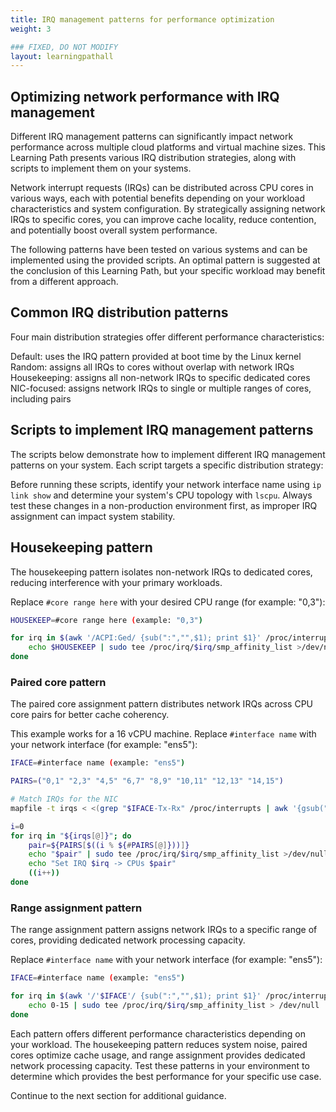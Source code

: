 ```yaml
---
title: IRQ management patterns for performance optimization
weight: 3

### FIXED, DO NOT MODIFY
layout: learningpathall
---
```


## Optimizing network performance with IRQ management

Different IRQ management patterns can significantly impact network performance across multiple cloud platforms and virtual machine sizes. This Learning Path presents various IRQ distribution strategies, along with scripts to implement them on your systems.

Network interrupt requests (IRQs) can be distributed across CPU cores in various ways, each with potential benefits depending on your workload characteristics and system configuration. By strategically assigning network IRQs to specific cores, you can improve cache locality, reduce contention, and potentially boost overall system performance.

The following patterns have been tested on various systems and can be implemented using the provided scripts. An optimal pattern is suggested at the conclusion of this Learning Path, but your specific workload may benefit from a different approach.

## Common IRQ distribution patterns

Four main distribution strategies offer different performance characteristics:

Default: uses the IRQ pattern provided at boot time by the Linux kernel
Random: assigns all IRQs to cores without overlap with network IRQs  
Housekeeping: assigns all non-network IRQs to specific dedicated cores
NIC-focused: assigns network IRQs to single or multiple ranges of cores, including pairs 

## Scripts to implement IRQ management patterns

The scripts below demonstrate how to implement different IRQ management patterns on your system. Each script targets a specific distribution strategy:

Before running these scripts, identify your network interface name using `ip link show` and determine your system's CPU topology with `lscpu`. Always test these changes in a non-production environment first, as improper IRQ assignment can impact system stability.

## Housekeeping pattern

The housekeeping pattern isolates non-network IRQs to dedicated cores, reducing interference with your primary workloads.

Replace `#core range here` with your desired CPU range (for example: "0,3"):

```bash
HOUSEKEEP=#core range here (example: "0,3")

for irq in $(awk '/ACPI:Ged/ {sub(":","",$1); print $1}' /proc/interrupts); do
    echo $HOUSEKEEP | sudo tee /proc/irq/$irq/smp_affinity_list >/dev/null
done
```

### Paired core pattern

The paired core assignment pattern distributes network IRQs across CPU core pairs for better cache coherency.

This example works for a 16 vCPU machine. Replace `#interface name` with your network interface (for example: "ens5"):

```bash
IFACE=#interface name (example: "ens5")

PAIRS=("0,1" "2,3" "4,5" "6,7" "8,9" "10,11" "12,13" "14,15")

# Match IRQs for the NIC
mapfile -t irqs < <(grep "$IFACE-Tx-Rx" /proc/interrupts | awk '{gsub(":","",$1); print $1}')

i=0
for irq in "${irqs[@]}"; do
    pair=${PAIRS[$((i % ${#PAIRS[@]}))]}
    echo "$pair" | sudo tee /proc/irq/$irq/smp_affinity_list >/dev/null
    echo "Set IRQ $irq -> CPUs $pair"
    ((i++))
done
```

### Range assignment pattern

The range assignment pattern assigns network IRQs to a specific range of cores, providing dedicated network processing capacity.

Replace `#interface name` with your network interface (for example: "ens5"):

```bash
IFACE=#interface name (example: "ens5")

for irq in $(awk '/'$IFACE'/ {sub(":","",$1); print $1}' /proc/interrupts); do
    echo 0-15 | sudo tee /proc/irq/$irq/smp_affinity_list > /dev/null
done
```

Each pattern offers different performance characteristics depending on your workload. The housekeeping pattern reduces system noise, paired cores optimize cache usage, and range assignment provides dedicated network processing capacity. Test these patterns in your environment to determine which provides the best performance for your specific use case.

Continue to the next section for additional guidance.